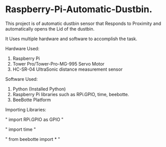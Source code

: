 # Raspberry-Pi-Automatic-Dustbin.

This project is of automatic dustbin sensor that Responds to Proximity and automatically opens the Lid of the dustbin.

It Uses multiple hardware and software to accomplish the task.

Hardware Used:
  1. Raspberry Pi
  2. Tower Pro/Tower-Pro-MG-995 Servo Motor
  3. HC-SR-04 UltraSonic distance measurement sensor

Software Used:
  1. Python (Installed Python)
  2. Raspberry Pi libraries such as RPi.GPIO, time, beebotte.
  3. BeeBotte Platform

Importing Libraries:
     
" import RPi.GPIO as GPIO "

" import time "

" from beebotte import * "

 
